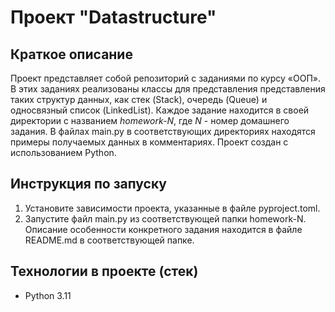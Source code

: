 # Проект "Datastructure"

## Краткое описание

Проект представляет собой репозиторий с заданиями по курсу «ООП». В этих заданиях реализованы классы для представления представления таких структур данных, как стек (Stack), очередь (Queue) и односвязный список (LinkedList). Каждое задание находится в своей директории с названием _homework-N_, где _N_ - номер домашнего задания. В файлах main.py в соответствующих директориях находятся примеры получаемых данных в комментариях. Проект создан с использованием Python.

## Инструкция по запуску

1. Установите зависимости проекта, указанные в файле pyproject.toml.
2. Запустите файл main.py из соответствующей папки homework-N. Описание особенности конкретного задания находится в файле README.md в соответствующей папке.

## Технологии в проекте (стек)

* Python 3.11
